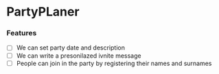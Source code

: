 # PartyPLaner

### Features

- [ ] We can set party date and description
- [ ] We can write a presonilazed ivnite message
- [ ] People can join in the party by registering their names and surnames
